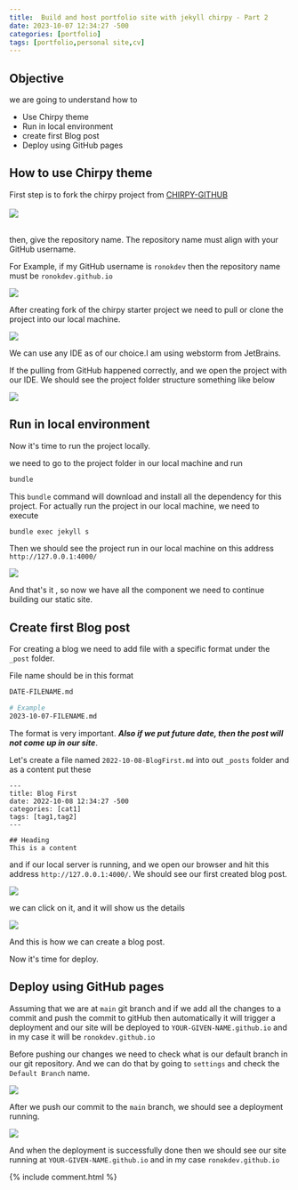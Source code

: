 ```yaml
---
title:  Build and host portfolio site with jekyll chirpy - Part 2
date: 2023-10-07 12:34:27 -500
categories: [portfolio]
tags: [portfolio,personal site,cv]
---
```


## Objective
we are going to understand how to 
<br>
- Use Chirpy theme 
- Run in local environment
- create first Blog post
- Deploy using GitHub pages


## How to use Chirpy theme
First step is to fork the chirpy project from [CHIRPY-GITHUB](https://github.com/cotes2020/chirpy-starter)
<br>
<br>
![](/../assets/img/article_2/1.png)

<br>
then, give the repository name. The repository name must align with your GitHub username. 

For Example, 
if my GitHub username is `ronokdev` then the repository name must be `ronokdev.github.io`

![](/../assets/img/article_2/2.png)

After creating fork of the chirpy starter project we need to pull or clone the project into our local machine.  

![](/../assets/img/article_2/3.png)

We can use any IDE as of our choice.I am using webstorm from JetBrains.

If the pulling from GitHub happened correctly, and we open the project with our IDE. We should see the project folder structure something like below 

![](/../assets/img/article_2/4.png)


## Run in local environment
Now it's time to run the project locally.

we need to go to the project folder in our local machine and run 

```bash
bundle
```
This `bundle` command will download and install all the dependency for this project.
For actually run the project in our local machine, we need to execute

```bash
bundle exec jekyll s
```

Then we should see the project run in our local machine on this address  `http://127.0.0.1:4000/`

![](/../assets/img/article_2/5.png)

And that's it , so now we have all the component we need to continue building our static site.

## Create first Blog post
For creating a blog we need to add file with a specific format under the `_post` folder.

File name should be in this format

```bash
DATE-FILENAME.md

# Example
2023-10-07-FILENAME.md

```
The format is very important.
**_Also if we put future date, then the post will not come up in our site_**.


Let's create a file named `2022-10-08-BlogFirst.md` into out `_posts` folder and as a content put these

```text
---
title: Blog First
date: 2022-10-08 12:34:27 -500
categories: [cat1]
tags: [tag1,tag2]
---

## Heading
This is a content
```
and if our local server is running, and we open our browser and hit this address `http://127.0.0.1:4000/`. We should see our first created blog post. 

![](/../assets/img/article_2/6.png)

we can click on it, and it will show us the details

![](/../assets/img/article_2/7.png)

And this is how we can create a blog post.

Now it's time for deploy.


## Deploy using GitHub pages
Assuming that we are at `main` git branch and if we add all the changes to a commit and push the commit to gitHub then automatically it will trigger a deployment and our site will be deployed to `YOUR-GIVEN-NAME.github.io` and in my case it will be `ronokdev.github.io`  

Before pushing our changes we need to check what is our default branch in our git repository. And we can do that by going to `settings` and check the `Default Branch` name.

![](/../assets/img/article_2/8.png)

After we push our commit to the `main` branch, we should see a deployment running. 

![](/../assets/img/article_2/9.png)

And when the deployment is successfully done then we should see our site running at `YOUR-GIVEN-NAME.github.io` and in my case `ronokdev.github.io`




{% include comment.html %}
